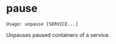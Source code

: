 <!--[metadata]>
+++
title = "unpause"
description = "Unpauses paused containers for a service."
keywords = ["fig, composition, compose, docker, orchestration, cli, unpause"]
[menu.compose]
identifier="unpause.compose"
parent = "smn_compose_cli"
+++
<![end-metadata]-->

# pause

```
Usage: unpause [SERVICE...]
```

Unpauses paused containers of a service.
